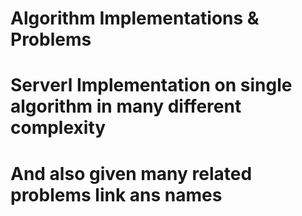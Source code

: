 # Algorithm Implementations &amp; Problems
# Serverl Implementation on single algorithm in many different complexity
# And also given many related problems link ans names
